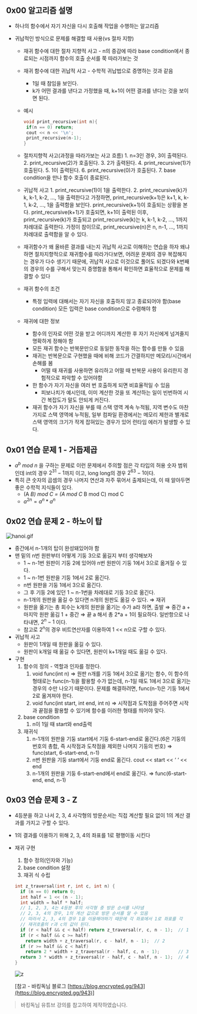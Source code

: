 ## 0x00 알고리즘 설명

- 하나의 함수에서 자기 자신을 다시 호출해 작업을 수행하는 알고리즘
- 귀납적인 방식으로 문제를 해결할 때 사용(vs 절차 지향)

  - 재귀 함수에 대한 절차 지향적 사고 - n의 증감에 따라 base condition에서 종료되는 시점까지 함수의 호출 순서를 쭉 따라가보는 것
  - 재귀 함수에 대한 귀납적 사고 - 수학적 귀납법으로 증명하는 것과 같음
    - 1일 때 참임을 보인다.
    - k가 어떤 결과를 낸다고 가정했을 때, k+1이 어떤 결과를 낸다는 것을 보이면 된다.
  - 예시

    ```cpp
    void print_recursive(int n){
     if(n == 0) return;
     cout << n << '\n';
     print_recursive(n-1);
    }
    ```

  - 절차지향적 사고(과정을 따라가보는 사고 흐름) 1. n=3인 경우, 3이 출력된다. 2. print_recursive(2)가 호출된다. 3. 2가 출력된다. 4. print_recursive(1)가 호출된다. 5. 1이 출력된다. 6. print_recursive(0)가 호출된다. 7. base condition을 만나 함수 호출이 종료된다.

  - 귀납적 사고 1. print_recursive(1)이 1을 출력한다. 2. print_recursive(k)가 k, k-1, k-2, ..., 1을 출력한다고 가정하면, print_recursive(k+1)은 k+1, k, k-1, k-2, ..., 1을 출력함을 보인다. print_recursive(k+1)이 호출되는 상황을 본다. print_recursive(k+1)가 호출되면, k+1이 출력된 이후, print_recursive(k)가 호출되고 print_recursive(k)는 k, k-1, k-2, ..., 1까지 차례대로 출력한다. 가정이 참이므로, print_recursive(n)은 n, n-1, ..., 1까지 차례대로 출력함을 알 수 있다.

  - 재귀함수가 왜 올바른 결과를 내는지 귀납적 사고로 이해하는 연습을 하자 왜냐하면 절차지향적으로 재귀함수를 따라가다보면, 어려운 문제의 경우 복잡해지는 경우가 다수 생기기 때문에, 귀납적 사고로 이것으로 풀어도 되겠다와 k번째의 경우의 수를 구해서 맞는지 증명함을 통해서 확인하면 효율적으로 문제를 해결할 수 있다
  - 재귀 함수의 조건
    - 특정 입력에 대해서는 자기 자신을 호출하지 않고 종료되어야 함(base condition) 모든 입력은 base condition으로 수렴해야 함
  - 재귀에 대한 정보
    - 함수의 인자로 어떤 것을 받고 어디까지 계산한 후 자기 자신에게 넘겨줄지 명확하게 정해야 함
    - 모든 재귀 함수는 반복문만으로 동일한 동작을 하는 함수를 만들 수 있음
    - 재귀는 반복문으로 구현했을 때에 비해 코드가 간결하지만 메모리/시간에서 손해를 봄
      - 어떨 때 재귀를 사용하면 유리하고 어떨 때 반복문 사용이 유리한지 경험적으로 파악할 수 있어야함
    - 한 함수가 자기 자신을 여러 번 호출하게 되면 비효율적일 수 있음
      - 피보나치가 예시인데, 이미 계산한 것을 또 계산하는 일이 빈번하여 시간 복잡도가 말도 안되게 커진다.
    - 재귀 함수가 자기 자신을 부를 때 스택 영역 계속 누적됨, 지역 변수도 마찬가지로 스택 영역에 누적됨, 일부 컴파일 환경에서는 메모리 제한과 별개로 스택 영역의 크기가 작게 잡혀있는 경우가 있어 런타임 에러가 발생할 수 있다.

## 0x01 연습 문제 1 - 거듭제곱

- $a^b\ mod\ n$ 을 구하는 문제로 이런 문제에서 주의할 점은 각 타입의 허용 숫자 범위인데 int의 경우 $2^{31} - 1$까지 이고, long long의 경우 $2^{63} - 1$이다.
- 특히 큰 숫자의 곱셈의 경우 나머지 연산과 자주 묶어서 출제되는데, 이 때 알아두면 좋은 수학적 지식들이 있다.
  - (A _B) mod C = (A mod C_ B mod C) mod C
  - $a^{2n} = a^n * a^n$

## 0x02 연습 문제 2 - 하노이 탑

![hanoi.gif](https://user-images.githubusercontent.com/48282185/160282171-6ac2b913-7026-4478-a511-fc7852e2a1af.gif)

- 중간에서 n-1개의 탑이 완성돼있어야 함
- 맨 밑의 n번 원판부터 어떻게 기둥 3으로 옮길지 부터 생각해보자
  - 1 ~ n-1번 원판이 기둥 2에 있어야 n번 원판이 기둥 1에서 3으로 옮겨질 수 있다.
  - 1 ~ n-1번 원판을 기둥 1에서 2로 옮긴다.
  - n번 원판을 기둥 1에서 3으로 옮긴다.
  - 그 후 기둥 2에 있던 1 ~ n-1번을 차례대로 기둥 3으로 옮긴다.
  - n-1개의 원판을 옮길 수 있다면 n개의 원판도 옮길 수 있다. ⇒ 재귀
  - 원판을 옮기는 총 회수는 k개의 원판을 옮기는 수가 a라 하면, 출발 ⇒ 중간 a + 마지막 원판 옮김 1 + 중간 ⇒ 끝 a 해서 총 2\*a + 1이 필요하다. 일반항으로 나타내면, $2^n -1$ 이다.
  - 참고로 $2^n$의 경우 비트연산자를 이용하여 1 << n으로 구할 수 있다.
- 귀납적 사고
  - 원판이 1개일 때 원판을 옮길 수 있다.
  - 원판이 k개일 때 옮길 수 있다면, 원판이 k+1개일 때도 옮길 수 있다.
- 구현
  1. 함수의 정의 - 역할과 인자를 정한다.
     1. void func(int n) ⇒ 원판 n개를 기둥 1에서 3으로 옮기는 함수, 이 함수의 형태로는 func(n-1)을 활용할 수가 없는데, n-1일 때도 1에서 3으로 옮기는 경우의 수만 나오기 때문이다. 문제를 해결하려면, func(n-1)은 기둥 1에서 2로 옮겨져야 한다.
     2. void func(int start, int end, int n) ⇒ 시작점과 도착점을 주어주면 시작과 끝점을 활용할 수 있기에 함수를 이러한 형태를 띄어야 맞다.
  2. base condition
     1. n이 1일 때 start와 end출력
  3. 재귀식
     1. n-1개의 원판을 기둥 start에서 기둥 6-start-end로 옮긴다.(6은 기둥의 번호의 총합, 즉 시작점과 도착점을 제외한 나머지 기둥의 번호) ⇒ func(start, 6-start-end, n-1)
     2. n번 원판을 기둥 start에서 기둥 end로 옮긴다. cout << start << ‘ ‘ << end
     3. n-1개의 원판을 기둥 6-start-end에서 end로 옮긴다. ⇒ func(6-start-end, end, n-1)

## 0x03 연습 문제 3 - Z

- 4등분을 하고 나서 2, 3, 4 사각형의 방문순서는 직접 계산할 필요 없이 1의 계산 결과를 가지고 구할 수 있다.
- 1의 결과를 이용하기 위해 2, 3, 4의 좌표를 1로 평행이동 시킨다
- 재귀 구현

  1. 함수 정의(인자와 기능)
  2. base condition 설정
  3. 재귀 식 수립

  ```cpp
  int z_traversal(int r, int c, int n) {
    if (n == 0) return 0;
    int half = 1 << (n - 1);
    int width = half * half;
    // 1, 2, 3, 4는 4등분 후의 사각형 중 방문 순서를 나타냄
    // 2, 3, 4의 경우, 1의 계산 값으로 방문 순서를 알 수 있음
    // 따라서 2, 3, 4의 경우 1을 이용해야하기 때문에 각 좌표에서 1로 좌표를 각
    // 재귀호출의 r과 c의 값이 된다.
    if (r < half && c < half) return z_traversal(r, c, n - 1);  // 1
    if (r < half && c >= half)
      return width + z_traversal(r, c - half, n - 1);  // 2
    if (r >= half && c < half)
      return 2 * width + z_traversal(r - half, c, n - 1);       // 3
    return 3 * width + z_traversal(r - half, c - half, n - 1);  // 4
  }
  ```

  ![z](https://user-images.githubusercontent.com/48282185/160282214-6044a020-5190-4dbf-8f57-bd8f9db49348.png)

  [참고 - 바킹독님 블로그 [https://blog.encrypted.gg/943](https://blog.encrypted.gg/943)]

> 바킹독님 유튜브 강의를 참고하여 제작하였습니다.
